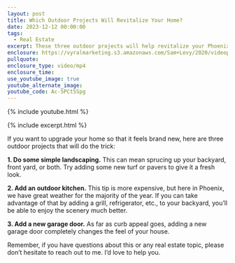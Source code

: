 ```yaml
---
layout: post
title: Which Outdoor Projects Will Revitalize Your Home?
date: 2023-12-12 00:00:00
tags:
  - Real Estate
excerpt: These three outdoor projects will help revitalize your Phoenix home.
enclosure: https://vyralmarketing.s3.amazonaws.com/Sam+Levy/2020/videoplayback+(1).mp4
pullquote:
enclosure_type: video/mp4
enclosure_time:
use_youtube_image: true
youtube_alternate_image:
youtube_code: Ac-5PCt5Spg
---
```

{% include youtube.html %}

{% include excerpt.html %}

If you want to upgrade your home so that it feels brand new, here are three outdoor projects that will do the trick:

**1\. Do some simple landscaping.** This can mean sprucing up your backyard, front yard, or both. Try adding some new turf or pavers to give it a fresh look.&nbsp;

**2\. Add an outdoor kitchen.** This tip is more expensive, but here in Phoenix, we have great weather for the majority of the year. If you can take advantage of that by adding a grill, refrigerator, etc., to your backyard, you’ll be able to enjoy the scenery much better.&nbsp;

**3\. Add a new garage door.** As far as curb appeal goes, adding a new garage door completely changes the feel of your house.&nbsp;

Remember, if you have questions about this or any real estate topic, please don’t hesitate to reach out to me. I’d love to help you.